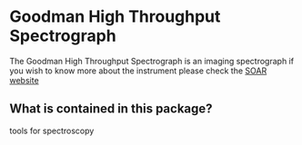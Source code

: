 # Goodman High Throughput Spectrograph
The Goodman High Throughput Spectrograph is an imaging spectrograph if you wish to know more about the instrument
please check the [SOAR website](http://www.ctio.noao.edu/soar/content/goodman-high-throughput-spectrograph)

## What is contained in this package?

tools for spectroscopy
